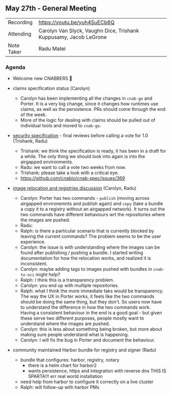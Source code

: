 ## May 27th - General Meeting

|  |  | 
| -------- | -------- |
| Recording  | https://youtu.be/yuh4SuECb6Q |
| Attending  | Carolyn Van Slyck, Vaughn Dice, Trishank Kuppusamy, Jacob LeGrone |
| Note Taker | Radu Matei |

### Agenda
* Welcome new CNABBERS 🦀

* claims specification status (Carolyn)
    * Carolyn has been implementing all the changes in `cnab-go` and Porter. It is a very big change, since it changes how runtimes use claims, as well as the persistence. PRs should come through the end of the week.
    * More of the logic for dealing with claims should be pulled out of individual tools and moved to `cnab-go`.
    
* [security specification](https://github.com/cnabio/cnab-spec/blob/master/300-CNAB-security.md) - final reviews before calling a vote for 1.0 (Trishank, Radu)
    * Trishank: we think the specification is ready, it has been in a draft for a while. The only thing we should look into again is into the airgapped environments.
    * Radu: we want to call a vote two weeks from now.
    * Trishank: please take a look with a critical eye.
    * https://github.com/cnabio/cnab-spec/issues/369
    
* [image relocation and registries discussion](https://github.com/deislabs/porter/pull/1047) (Carolyn, Radu)
    * Carolyn: Porter has two commands - `publish` (moving across airgapped environemnts and publish again) and `copy` (take a bundle a copy it to a registry without an airgapped network). It turns out the two commands have different behaviours wrt the repositories where the images are pushed.
    * Radu:
    * Ralph: is there a particular scenario that is currently blocked by leaving the current commands? The problem seems to be the user experience.
    * Carolyn: the issue is with understanding where the images can be found after publishing / pushing a bundle. I started writing documentation for how the relocation works, and realized it is inconsistent.
    * Carolyn: maybe adding tags to images pushed with bundles in `cnab-to-oci` might help?
    * Ralph: I think this is a transparency problem.
    * Carolyn: you end up with multiple repositories.
    * Ralph: what I think the more immediate taks would be transparency. The way the UX in Porter works, it feels like the two commands should be doing  the same thing, but they don't. So users now have to understand the difference in how the two commands work. Having a consistent behaviour in the end is a good goal - but given these serve two different purposes, people mostly want to understand where the images are pushed.
    * Carolyn: this is less about something being broken, but more about making sure people understand what is happening.
    * Carolyn: I will fix the bug in Porter and document the behaviour.    

* community maintained Harbor bundle for registry and signer (Radu)
    * bundle that configures: harbor, registry, notary
        * there is a helm chart for harbor2
        * wants persistence, https and integration with reverse dns THIS IS SPARTA!!! err real world installation
    * need help from harbor to configure it correctly on a live cluster
    * Ralph: will follow-up with harbor PMs
